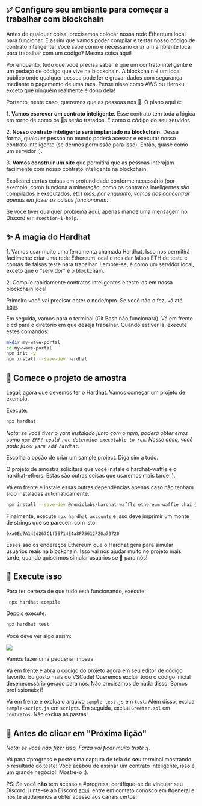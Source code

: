 ✅ Configure seu ambiente para começar a trabalhar com blockchain
---------------------------------------------------

Antes de qualquer coisa, precisamos colocar nossa rede Ethereum local para funcionar. É assim que vamos poder compilar e testar nosso código de contrato inteligente! Você sabe como é necessário criar um ambiente local para trabalhar com um código? Mesma coisa aqui!

Por enquanto, tudo que você precisa saber é que um contrato inteligente é um pedaço de código que vive na blockchain. A blockchain é um local público onde qualquer pessoa pode ler e gravar dados com segurança mediante o pagamento de uma taxa. Pense nisso como AWS ou Heroku, exceto que ninguém realmente é dono dela!

Portanto, neste caso, queremos que as pessoas nos 👋. O plano aqui é:

1\. **Vamos escrever um contrato inteligente.** Esse contrato tem toda a lógica em torno de como os 👋s serão tratados. É como o código do seu servidor.

2\. **Nosso contrato inteligente será implantado na blockchain.** Dessa forma, qualquer pessoa no mundo poderá acessar e executar nosso contrato inteligente (se dermos permissão para isso). Então, quase como um servidor :).

3\. **Vamos construir um site** que permitirá que as pessoas interajam facilmente com nosso contrato inteligente na blockchain.

Explicarei certas coisas em profundidade conforme necessário (por exemplo, como funciona a mineração, como os contratos inteligentes são compilados e executados, etc) *mas, por enquanto, vamos nos concentrar apenas em fazer as coisas funcionarem*.

Se você tiver qualquer problema aqui, apenas mande uma mensagem no Discord em `#section-1-help`.

✨ A magia do Hardhat
----------------------

1\. Vamos usar muito uma ferramenta chamada Hardhat. Isso nos permitirá facilmente criar uma rede Ethereum local e nos dar falsos ETH de teste e contas de falsas teste para trabalhar. Lembre-se, é como um servidor local, exceto que o "servidor" é o blockchain.

2\. Compile rapidamente contratos inteligentes e teste-os em nossa blockchain local.

Primeiro você vai precisar obter o node/npm. Se você não o fez, vá até [aqui](https://hardhat.org/tutorial/setting-up-the-environment.html).

Em seguida, vamos para o terminal (Git Bash não funcionará). Vá em frente e cd para o diretório em que deseja trabalhar. Quando estiver lá, execute estes comandos:

```bash
mkdir my-wave-portal
cd my-wave-portal
npm init -y
npm install --save-dev hardhat
```

👏 Comece o projeto de amostra
---------------------------

Legal, agora que devemos ter o Hardhat. Vamos começar um projeto de exemplo.

Execute:

```bash
npx hardhat
```

*Nota: se você tiver o yarn instalado junto com o npm, poderá obter erros como `npm ERR! could not determine executable to run`. Nesse caso, você pode fazer `yarn add hardhat`.*

Escolha a opção de criar um sample project. Diga sim a tudo.

O projeto de amostra solicitará que você instale o hardhat-waffle e o hardhat-ethers. Estas são outras coisas que usaremos mais tarde :).

Vá em frente e instale essas outras dependências apenas caso não tenham sido instaladas automaticamente.

```bash
npm install --save-dev @nomiclabs/hardhat-waffle ethereum-waffle chai @nomiclabs/hardhat-ethers ethers
```

Finalmente, execute `npx hardhat accounts` e isso deve imprimir um monte de strings que se parecem com isto:

`0xa0Ee7A142d267C1f36714E4a8F75612F20a79720`

Esses são os endereços Ethereum que o Hardhat gera para simular usuários reais na blockchain. Isso vai nos ajudar muito no projeto mais tarde, quando quisermos simular usuários se 👋 para nós!

🌟 Execute isso
---------

Para ter certeza de que tudo está funcionando, execute:

```bash
 npx hardhat compile
```
Depois execute:

```bash
npx hardhat test
```

Você deve ver algo assim:

![](https://i.imgur.com/rjPvls0.png)

Vamos fazer uma pequena limpeza.

Vá em frente e abra o código do projeto agora em seu editor de código favorito. Eu gosto mais do VSCode! Queremos excluir todo o código inicial desenecessário gerado para nós. Não precisamos de nada disso. Somos profissionais;)!

Vá em frente e exclua o arquivo `sample-test.js` em `test`. Além disso, exclua `sample-script.js` em `scripts`. Em seguida, exclua `Greeter.sol` em `contratos`. Não exclua as pastas!

🚨 Antes de clicar em "Próxima lição"
-------------------------------------------

*Nota: se você não fizer isso, Farza vai ficar muito triste :(.*

Vá para #progress e poste uma captura de tela do **seu** terminal mostrando o resultado do teste! Você acabou de assinar um contrato inteligente, isso é um grande negócio!! Mostre-o :).

PS: Se você **não** tem acesso a #progress, certifique-se de vincular seu Discord, junte-se ao Discord [aqui](https://discord.gg/mXDqs6Ubcc), entre em contato conosco em #general e nós te ajudaremos a obter acesso aos canais certos!